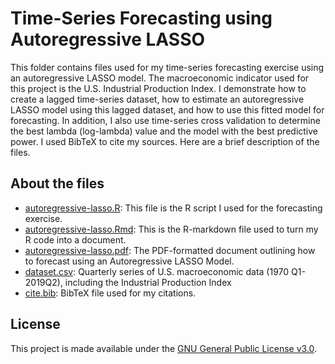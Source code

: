 # Time-Series Forecasting using Autoregressive LASSO
This folder contains files used for my time-series forecasting exercise using an autoregressive LASSO model. The macroeconomic indicator used for this project is the U.S. Industrial Production Index. I demonstrate how to create a lagged time-series dataset, how to estimate an autoregressive LASSO model using this lagged dataset, and how to use this fitted model for forecasting. In addition, I also use time-series cross validation to determine the best lambda (log-lambda) value and the model with the best predictive power. I used BibTeX to cite my sources. Here are a brief description of the files.

## About the files
- [autoregressive-lasso.R](autoregressive-lasso.R): This file is the R script I used for the forecasting exercise.
- [autoregressive-lasso.Rmd](autoregressive-lasso.Rmd): This is the R-markdown file used to turn my R code into a document.
- [autoregressive-lasso.pdf](autoregressive-lasso.pdf): The PDF-formatted document outlining how to forecast using an Autoregressive LASSO Model. 
- [dataset.csv](dataset.csv): Quarterly series of U.S. macroeconomic data (1970 Q1-2019Q2), including the Industrial Production Index 
- [cite.bib](cite.bib): BibTeX file used for my citations.

## License
This project is made available under the [GNU General Public License v3.0](https://www.gnu.org/licenses/gpl-3.0.en.html).
